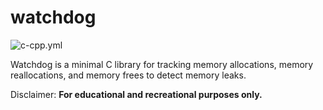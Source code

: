 # watchdog

![c-cpp.yml](https://github.com/ragibasif/watchdog/actions/workflows/c-cpp.yml/badge.svg)

Watchdog is a minimal C library for tracking memory allocations, memory
reallocations, and memory frees to detect memory leaks.

Disclaimer: **For educational and recreational purposes only.**
